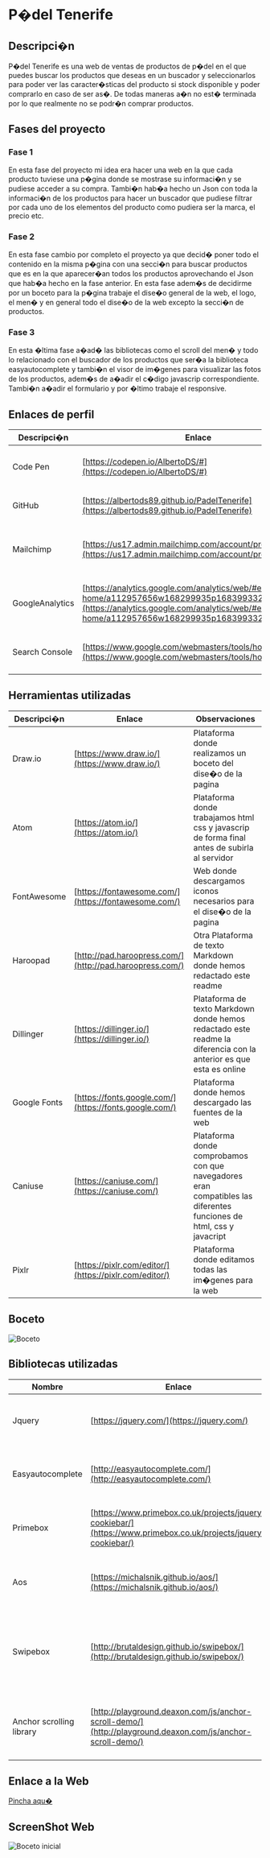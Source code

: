 # P�del Tenerife
## Descripci�n
P�del Tenerife es una web de ventas de productos de p�del en el que puedes buscar los productos que deseas en un buscador y seleccionarlos para poder ver las caracter�sticas del producto si stock disponible y poder comprarlo en caso de ser as�.
De todas maneras a�n no est� terminada por lo que realmente no se podr�n comprar productos. 

## Fases del proyecto
### Fase 1
En esta fase del proyecto mi idea era hacer una web en la que cada producto tuviese una p�gina donde se mostrase su informaci�n y se pudiese acceder a su compra. Tambi�n hab�a hecho un Json con toda la informaci�n de los productos para hacer un buscador que pudiese filtrar por cada uno de los elementos del producto como pudiera ser la marca, el precio etc.
### Fase 2
En esta fase cambio por completo el proyecto ya que decid� poner todo el contenido en la misma p�gina con una secci�n para buscar productos que es en la que aparecer�an todos los productos aprovechando el Json que hab�a hecho en la fase anterior. En esta fase adem�s de decidirme por un boceto para la p�gina trabaje el dise�o general de la web, el logo, el men� y en general todo el dise�o de la web excepto la secci�n de productos.
### Fase 3
En esta �ltima fase a�ad� las bibliotecas como el scroll del men� y todo lo relacionado con el buscador de los productos que ser�a la biblioteca easyautocomplete y tambi�n el visor de im�genes para visualizar las fotos de los productos, adem�s de a�adir el c�digo javascrip correspondiente. Tambi�n a�adir el formulario y por �ltimo trabaje el responsive.

## Enlaces de perfil

| Descripci�n | Enlace | Observaciones |
|--------|--------|--------|
|  Code Pen      |  [https://codepen.io/AlbertoDS/#](https://codepen.io/AlbertoDS/#)      |   Plataforma donde trabajamos html css y javasrpip     |
|   GitHub     |  [https://albertods89.github.io/PadelTenerife](https://albertods89.github.io/PadelTenerife)      |    Plataforma donde alojamos la p�gina Web    |
|   Mailchimp     |  [https://us17.admin.mailchimp.com/account/profile/](https://us17.admin.mailchimp.com/account/profile/)      |    Plataforma que nos registra los datos introducidos en el formulario    |
|   GoogleAnalytics     |  [https://analytics.google.com/analytics/web/#embed/report-home/a112957656w168299935p168399332/](https://analytics.google.com/analytics/web/#embed/report-home/a112957656w168299935p168399332/)      |    Plataforma que nos registra los datos sobre el tr�fico de la web    |
|   Search Console     |  [https://www.google.com/webmasters/tools/home?hl=es](https://www.google.com/webmasters/tools/home?hl=es)      |    Plataforma que nos ayuda en el posicionamiento en google    |

## Herramientas utilizadas
| Descripci�n | Enlace | Observaciones |
|--------|--------|--------|
|  Draw.io      |  [https://www.draw.io/](https://www.draw.io/)      |   Plataforma donde realizamos un boceto del dise�o de la pagina     |
|  Atom      |  [https://atom.io/](https://atom.io/)      |   Plataforma donde trabajamos html css y javascrip de forma final antes de subirla al servidor     | 
|  FontAwesome      |  [https://fontawesome.com/](https://fontawesome.com/)      |   Web donde descargamos iconos necesarios para el dise�o de la pagina     |
|  Haroopad      |  [http://pad.haroopress.com/](http://pad.haroopress.com/)      |   Otra Plataforma de texto Markdown donde hemos redactado este readme    |
|  Dillinger      |  [https://dillinger.io/](https://dillinger.io/)      |   Plataforma de texto Markdown donde hemos redactado este readme la diferencia con la anterior es que esta es online    |
|  Google Fonts      |  [https://fonts.google.com/](https://fonts.google.com/)      |   Plataforma donde hemos descargado las fuentes de la web     |
|  Caniuse      |  [https://caniuse.com/](https://caniuse.com/)      |   Plataforma donde comprobamos con que navegadores eran compatibles las diferentes funciones de html, css y javacript     |
|  Pixlr      |  [https://pixlr.com/editor/](https://pixlr.com/editor/)      |   Plataforma donde editamos todas las im�genes para la web     |

## Boceto
![Boceto](https://raw.githubusercontent.com/AlbertoDS89/PadelTenerife/master/Untitled%20Diagram.png)

## Bibliotecas utilizadas
| Nombre | Enlace | Observaciones |
|--------|--------|--------|
|  Jquery      |  [https://jquery.com/](https://jquery.com/)      |   Biblioteca usada para dar soporte a otras bibliotecas utilizadas     |
|  Easyautocomplete      |  [http://easyautocomplete.com/](http://easyautocomplete.com/)      |   Biblioteca usada para el buscador de productos en la web     |
|  Primebox      |  [https://www.primebox.co.uk/projects/jquery-cookiebar/](https://www.primebox.co.uk/projects/jquery-cookiebar/)      |   Biblioteca usada para el mensaje sobre la pol�tica de cookies     |
|  Aos      |  [https://michalsnik.github.io/aos/](https://michalsnik.github.io/aos/)      |   Biblioteca usada la introducci�n de elementos al hacer scroll     |
|  Swipebox      |  [http://brutaldesign.github.io/swipebox/](http://brutaldesign.github.io/swipebox/)      |   Biblioteca usada para seleccionar las im�genes de los productos y poder pasar de una imagen a otra     |
|  Anchor scrolling library      |  [http://playground.deaxon.com/js/anchor-scroll-demo/](http://playground.deaxon.com/js/anchor-scroll-demo/)      |   Biblioteca usada para hacer scroll al seleccionar una secci�n en el men�     |

## Enlace a la Web
[Pincha aqu�](https://albertods89.github.io/PadelTenerife/)

## ScreenShot Web
![Boceto inicial](https://raw.githubusercontent.com/AlbertoDS89/PadelTenerife/master/Untitled%20Diagram.png)
